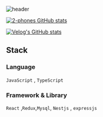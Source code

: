 
![header](https://capsule-render.vercel.app/api?type=wave&color=auto&width=500%&height=300&section=header&text=EunSoo_J&fontSize=90)
  
  


[![2-phones GitHub stats](https://github-readme-stats.vercel.app/api?username=2-phones&show_icons=true&theme=tokyonight)](https://github.com/anuraghazra/github-readme-stats)

[![Velog's GitHub stats](https://velog-readme-stats.vercel.app/api?name=party3205)](https://velog.io/@party3205)

## Stack

### Language
`JavaScript` , `TypeScript` <br>

### Framework & Library
 `React` ,`Redux`,`Mysql`, `Nestjs` , `expressjs`

